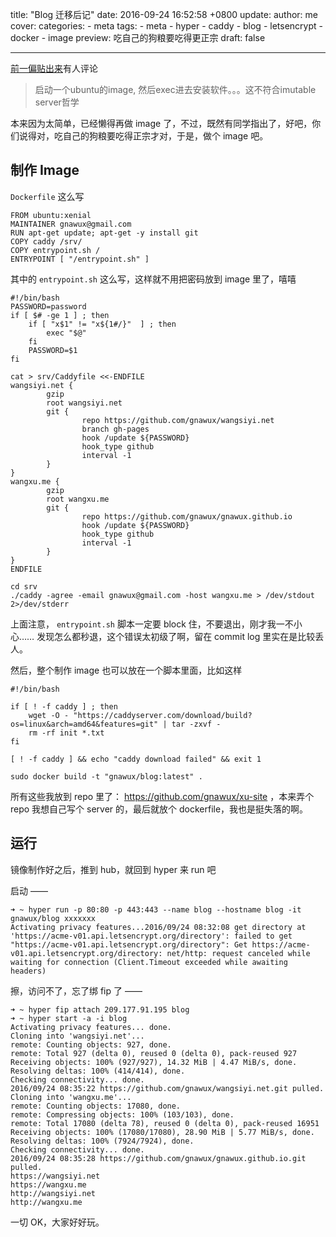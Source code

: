 title: "Blog 迁移后记"
date: 2016-09-24 16:52:58 +0800
update:
author: me
cover:
categories:
    - meta
tags:
    - meta
    - hyper
    - caddy
    - blog
    - letsencrypt
    - docker
    - image
preview: 吃自己的狗粮要吃得更正宗
draft: false

---

[前一偏贴出来](/meta/2016/09/24/blog-to-hyper/)有人评论

> 启动一个ubuntu的image, 然后exec进去安装软件。。。这不符合imutable server哲学

本来因为太简单，已经懒得再做 image 了，不过，既然有同学指出了，好吧，你们说得对，吃自己的狗粮要吃得正宗才对，于是，做个 image 吧。

## 制作 Image

`Dockerfile` 这么写

```
FROM ubuntu:xenial
MAINTAINER gnawux@gmail.com
RUN apt-get update; apt-get -y install git
COPY caddy /srv/
COPY entrypoint.sh /
ENTRYPOINT [ "/entrypoint.sh" ]
```

其中的 `entrypoint.sh` 这么写，这样就不用把密码放到 image 里了，嘻嘻

```
#!/bin/bash
PASSWORD=password
if [ $# -ge 1 ] ; then
	if [ "x$1" != "x${1#/}"  ] ; then
		exec "$@"
	fi
	PASSWORD=$1
fi

cat > srv/Caddyfile <<-ENDFILE
wangsiyi.net {
        gzip
        root wangsiyi.net
        git {
                repo https://github.com/gnawux/wangsiyi.net
                branch gh-pages
                hook /update ${PASSWORD}
                hook_type github
                interval -1
        }
}
wangxu.me {
        gzip
        root wangxu.me
        git {
                repo https://github.com/gnawux/gnawux.github.io
                hook /update ${PASSWORD}
                hook_type github
                interval -1
        }
}
ENDFILE

cd srv
./caddy -agree -email gnawux@gmail.com -host wangxu.me > /dev/stdout 2>/dev/stderr
```

上面注意， `entrypoint.sh` 脚本一定要 block 住，不要退出，刚才我一不小心…… 发现怎么都秒退，这个错误太初级了啊，留在 commit log 里实在是比较丢人。

然后，整个制作 image 也可以放在一个脚本里面，比如这样

```
#!/bin/bash

if [ ! -f caddy ] ; then
	wget -O - "https://caddyserver.com/download/build?os=linux&arch=amd64&features=git" | tar -zxvf -
	rm -rf init *.txt
fi

[ ! -f caddy ] && echo "caddy download failed" && exit 1

sudo docker build -t "gnawux/blog:latest" .
```

所有这些我放到 repo 里了： https://github.com/gnawux/xu-site ，本来弄个 repo 我想自己写个 server 的，最后就放个 dockerfile，我也是挺失落的啊。

## 运行

镜像制作好之后，推到 hub，就回到 hyper 来 run 吧

启动 ——

```
➜ ~ hyper run -p 80:80 -p 443:443 --name blog --hostname blog -it gnawux/blog xxxxxxx
Activating privacy features...2016/09/24 08:32:08 get directory at 'https://acme-v01.api.letsencrypt.org/directory': failed to get "https://acme-v01.api.letsencrypt.org/directory": Get https://acme-v01.api.letsencrypt.org/directory: net/http: request canceled while waiting for connection (Client.Timeout exceeded while awaiting headers)
```

擦，访问不了，忘了绑 fip 了 ——

```
➜ ~ hyper fip attach 209.177.91.195 blog
➜ ~ hyper start -a -i blog
Activating privacy features... done.
Cloning into 'wangsiyi.net'...
remote: Counting objects: 927, done.
remote: Total 927 (delta 0), reused 0 (delta 0), pack-reused 927
Receiving objects: 100% (927/927), 14.32 MiB | 4.47 MiB/s, done.
Resolving deltas: 100% (414/414), done.
Checking connectivity... done.
2016/09/24 08:35:22 https://github.com/gnawux/wangsiyi.net.git pulled.
Cloning into 'wangxu.me'...
remote: Counting objects: 17080, done.
remote: Compressing objects: 100% (103/103), done.
remote: Total 17080 (delta 78), reused 0 (delta 0), pack-reused 16951
Receiving objects: 100% (17080/17080), 28.90 MiB | 5.77 MiB/s, done.
Resolving deltas: 100% (7924/7924), done.
Checking connectivity... done.
2016/09/24 08:35:28 https://github.com/gnawux/gnawux.github.io.git pulled.
https://wangsiyi.net
https://wangxu.me
http://wangsiyi.net
http://wangxu.me
```

一切 OK，大家好好玩。
